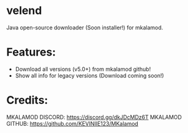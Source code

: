 # velend

Java open-source downloader (Soon installer!) for mkalamod.


# Features:
- Download all versions (v5.0+) from mkalamod github!
- Show all info for legacy versions (Download coming soon!)

# Credits:
MKALAMOD DISCORD: https://discord.gg/dkJDcMDz6T
MKALAMOD GITHUB: https://github.com/KEVINIIE123/MKalamod
